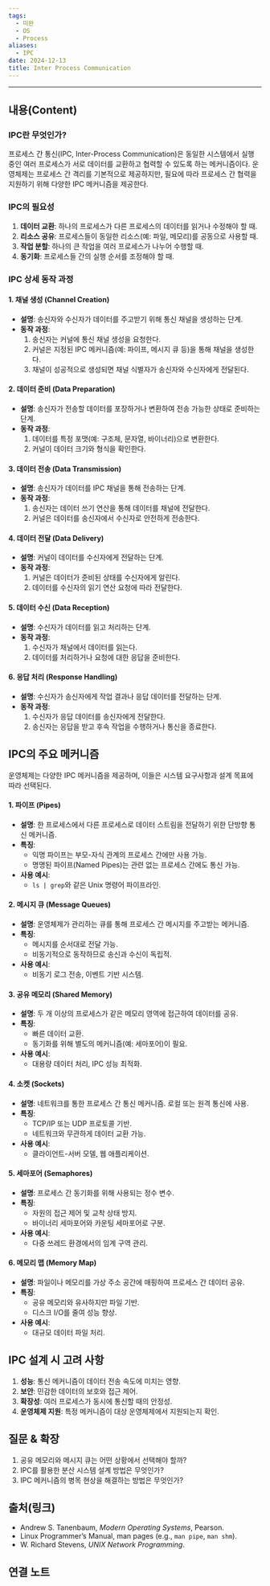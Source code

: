 ```yaml
---
tags:
  - 미완
  - OS
  - Process
aliases:
  - IPC
date: 2024-12-13
title: Inter Process Communication
---
```

---

## 내용(Content)

### IPC란 무엇인가?
프로세스 간 통신(IPC, Inter-Process Communication)은 동일한 시스템에서 실행 중인 여러 프로세스가 서로 데이터를 교환하고 협력할 수 있도록 하는 메커니즘이다. 운영체제는 프로세스 간 격리를 기본적으로 제공하지만, 필요에 따라 프로세스 간 협력을 지원하기 위해 다양한 IPC 메커니즘을 제공한다.

### IPC의 필요성

1. **데이터 교환**: 하나의 프로세스가 다른 프로세스의 데이터를 읽거나 수정해야 할 때.
2. **리소스 공유**: 프로세스들이 동일한 리소스(예: 파일, 메모리)를 공동으로 사용할 때.
3. **작업 분할**: 하나의 큰 작업을 여러 프로세스가 나누어 수행할 때.
4. **동기화**: 프로세스들 간의 실행 순서를 조정해야 할 때.

### IPC 상세 동작 과정

#### 1. 채널 생성 (Channel Creation)
- **설명**: 송신자와 수신자가 데이터를 주고받기 위해 통신 채널을 생성하는 단계.
- **동작 과정**:
  1. 송신자는 커널에 통신 채널 생성을 요청한다.
  2. 커널은 지정된 IPC 메커니즘(예: 파이프, 메시지 큐 등)을 통해 채널을 생성한다.
  3. 채널이 성공적으로 생성되면 채널 식별자가 송신자와 수신자에게 전달된다.

#### 2. 데이터 준비 (Data Preparation)
- **설명**: 송신자가 전송할 데이터를 포장하거나 변환하여 전송 가능한 상태로 준비하는 단계.
- **동작 과정**:
  1. 데이터를 특정 포맷(예: 구조체, 문자열, 바이너리)으로 변환한다.
  2. 커널이 데이터 크기와 형식을 확인한다.

#### 3. 데이터 전송 (Data Transmission)
- **설명**: 송신자가 데이터를 IPC 채널을 통해 전송하는 단계.
- **동작 과정**:
  1. 송신자는 데이터 쓰기 연산을 통해 데이터를 채널에 전달한다.
  2. 커널은 데이터를 송신자에서 수신자로 안전하게 전송한다.

#### 4. 데이터 전달 (Data Delivery)
- **설명**: 커널이 데이터를 수신자에게 전달하는 단계.
- **동작 과정**:
  1. 커널은 데이터가 준비된 상태를 수신자에게 알린다.
  2. 데이터를 수신자의 읽기 연산 요청에 따라 전달한다.

#### 5. 데이터 수신 (Data Reception)
- **설명**: 수신자가 데이터를 읽고 처리하는 단계.
- **동작 과정**:
  1. 수신자가 채널에서 데이터를 읽는다.
  2. 데이터를 처리하거나 요청에 대한 응답을 준비한다.


#### 6. 응답 처리 (Response Handling)
- **설명**: 수신자가 송신자에게 작업 결과나 응답 데이터를 전달하는 단계.
- **동작 과정**:
  1. 수신자가 응답 데이터를 송신자에게 전달한다.
  2. 송신자는 응답을 받고 후속 작업을 수행하거나 통신을 종료한다.

## IPC의 주요 메커니즘
운영체제는 다양한 IPC 메커니즘을 제공하며, 이들은 시스템 요구사항과 설계 목표에 따라 선택된다.

#### 1. **파이프 (Pipes)**
- **설명**: 한 프로세스에서 다른 프로세스로 데이터 스트림을 전달하기 위한 단방향 통신 메커니즘.
- **특징**:
  - 익명 파이프는 부모-자식 관계의 프로세스 간에만 사용 가능.
  - 명명된 파이프(Named Pipes)는 관련 없는 프로세스 간에도 통신 가능.
- **사용 예시**:
  - `ls | grep`와 같은 Unix 명령어 파이프라인.

#### 2. **메시지 큐 (Message Queues)**
- **설명**: 운영체제가 관리하는 큐를 통해 프로세스 간 메시지를 주고받는 메커니즘.
- **특징**:
  - 메시지를 순서대로 전달 가능.
  - 비동기적으로 동작하므로 송신과 수신이 독립적.
- **사용 예시**:
  - 비동기 로그 전송, 이벤트 기반 시스템.

#### 3. **공유 메모리 (Shared Memory)**
- **설명**: 두 개 이상의 프로세스가 같은 메모리 영역에 접근하여 데이터를 공유.
- **특징**:
  - 빠른 데이터 교환.
  - 동기화를 위해 별도의 메커니즘(예: 세마포어)이 필요.
- **사용 예시**:
  - 대용량 데이터 처리, IPC 성능 최적화.

#### 4. **소켓 (Sockets)**
- **설명**: 네트워크를 통한 프로세스 간 통신 메커니즘. 로컬 또는 원격 통신에 사용.
- **특징**:
  - TCP/IP 또는 UDP 프로토콜 기반.
  - 네트워크와 무관하게 데이터 교환 가능.
- **사용 예시**:
  - 클라이언트-서버 모델, 웹 애플리케이션.

#### 5. **세마포어 (Semaphores)**
- **설명**: 프로세스 간 동기화를 위해 사용되는 정수 변수.
- **특징**:
  - 자원의 접근 제어 및 교착 상태 방지.
  - 바이너리 세마포어와 카운팅 세마포어로 구분.
- **사용 예시**:
  - 다중 쓰레드 환경에서의 임계 구역 관리.

#### 6. **메모리 맵 (Memory Map)**
- **설명**: 파일이나 메모리를 가상 주소 공간에 매핑하여 프로세스 간 데이터 공유.
- **특징**:
  - 공유 메모리와 유사하지만 파일 기반.
  - 디스크 I/O를 줄여 성능 향상.
- **사용 예시**:
  - 대규모 데이터 파일 처리.

## IPC 설계 시 고려 사항

1. **성능**: 통신 메커니즘이 데이터 전송 속도에 미치는 영향.
2. **보안**: 민감한 데이터의 보호와 접근 제어.
3. **확장성**: 여러 프로세스가 동시에 통신할 때의 안정성.
4. **운영체제 지원**: 특정 메커니즘이 대상 운영체제에서 지원되는지 확인.

## 질문 & 확장

1. 공유 메모리와 메시지 큐는 어떤 상황에서 선택해야 할까?
2. IPC를 활용한 분산 시스템 설계 방법은 무엇인가?
3. IPC 메커니즘의 병목 현상을 해결하는 방법은 무엇인가?

## 출처(링크)

- Andrew S. Tanenbaum, _Modern Operating Systems_, Pearson.
- Linux Programmer’s Manual, man pages (e.g., `man pipe`, `man shm`).
- W. Richard Stevens, _UNIX Network Programming_.

## 연결 노트


